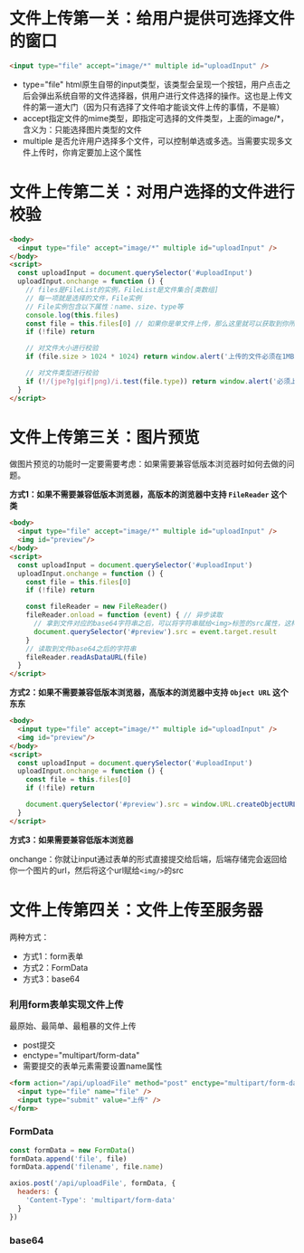 # 文件上传第一关：给用户提供可选择文件的窗口
```html
<input type="file" accept="image/*" multiple id="uploadInput" />
```
* type="file" html原生自带的input类型，该类型会呈现一个按钮，用户点击之后会弹出系统自带的文件选择器，供用户进行文件选择的操作。这也是上传文件的第一道大门（因为只有选择了文件咱才能谈文件上传的事情，不是嘛）
* accept指定文件的mime类型，即指定可选择的文件类型，上面的image/*，含义为：只能选择图片类型的文件
* multiple 是否允许用户选择多个文件，可以控制单选或多选。当需要实现多文件上传时，你肯定要加上这个属性

# 文件上传第二关：对用户选择的文件进行校验
```html
<body>
  <input type="file" accept="image/*" multiple id="uploadInput" />
</body>
<script>
  const uploadInput = document.querySelector('#uploadInput')
  uploadInput.onchange = function () {
    // files是FileList的实例，FileList是文件集合[类数组]
    // 每一项就是选择的文件，File实例
    // File实例包含以下属性：name、size、type等
    console.log(this.files)
    const file = this.files[0] // 如果你是单文件上传，那么这里就可以获取到你所选择的文件
    if (!file) return

    // 对文件大小进行校验
    if (file.size > 1024 * 1024) return window.alert('上传的文件必须在1MB以内')

    // 对文件类型进行校验
    if (!/(jpe?g|gif|png)/i.test(file.type)) return window.alert('必须上传jpg/jpeg/gif/png格式的图片')
  }
</script>
```

# 文件上传第三关：图片预览
做图片预览的功能时一定要需要考虑：如果需要兼容低版本浏览器时如何去做的问题。

**方式1：如果不需要兼容低版本浏览器，高版本的浏览器中支持 `FileReader` 这个类**

```html
<body>
  <input type="file" accept="image/*" multiple id="uploadInput" />
  <img id="preview"/>
</body>
<script>
  const uploadInput = document.querySelector('#uploadInput')
  uploadInput.onchange = function () {
    const file = this.files[0]
    if (!file) return

    const fileReader = new FileReader()
    fileReader.onload = function (event) { // 异步读取
      // 拿到文件对应的base64字符串之后，可以将字符串赋给<img>标签的src属性，这样就实现了预览功能
      document.querySelector('#preview').src = event.target.result
    }
    // 读取到文件base64之后的字符串
    fileReader.readAsDataURL(file)
  }
</script>
```

**方式2：如果不需要兼容低版本浏览器，高版本的浏览器中支持 `Object URL` 这个东东**

```html
<body>
  <input type="file" accept="image/*" multiple id="uploadInput" />
  <img id="preview"/>
</body>
<script>
  const uploadInput = document.querySelector('#uploadInput')
  uploadInput.onchange = function () {
    const file = this.files[0]
    if (!file) return

    document.querySelector('#preview').src = window.URL.createObjectURL(file)
  }
</script>
```

**方式3：如果需要兼容低版本浏览器**

onchange：你就让input通过表单的形式直接提交给后端，后端存储完会返回给你一个图片的url，然后将这个url赋给`<img/>`的src

# 文件上传第四关：文件上传至服务器
两种方式：
* 方式1：form表单
* 方式2：FormData
* 方式3：base64

### 利用form表单实现文件上传
最原始、最简单、最粗暴的文件上传
* post提交
* enctype="multipart/form-data"
* 需要提交的表单元素需要设置name属性

```html
<form action="/api/uploadFile" method="post" enctype="multipart/form-data">
  <input type="file" name="file" />
  <input type="submit" value="上传" />
</form>
```

### FormData
```js
const formData = new FormData()
formData.append('file', file)
formData.append('filename', file.name)

axios.post('/api/uploadFile', formData, {
  headers: {
    'Content-Type': 'multipart/form-data'
  }
})
```

### base64
```js

```



